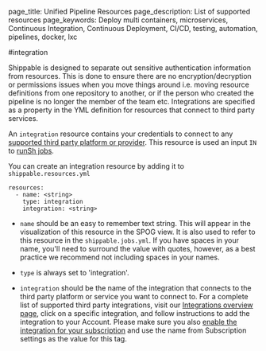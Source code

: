 page_title: Unified Pipeline Resources
page_description: List of supported resources
page_keywords: Deploy multi containers, microservices, Continuous Integration, Continuous Deployment, CI/CD, testing, automation, pipelines, docker, lxc

#integration

Shippable is designed to separate out sensitive authentication information from resources.
This is done to ensure there are no encryption/decryption or permissions issues when you move things around i.e. moving resource definitions from one repository to another, or if the person who created the pipeline is no longer the member of the team etc. Integrations are specified as a property in the YML definition for resources that connect to third party services.

An `integration` resource contains your credentials to connect to any [supported third party platform or provider](../../integrations/overview/). This resource is used an input `IN` to [runSh jobs](../jobs/runSh/).

You can create an integration resource by adding it to `shippable.resources.yml`

```
resources:
  - name: <string>
    type: integration
    integration: <string>
```

* `name` should be an easy to remember text string. This will appear in the visualization of this resource in the SPOG view. It is also used to refer to this resource in the `shippable.jobs.yml`. If you have spaces in your name, you'll need to surround the value with quotes, however, as a best practice we recommend not including spaces in your names.

* `type` is always set to 'integration'.

* `integration` should be the name of the integration that connects to the third party platform or service you want to connect to. For a complete list of supported third party integrations, visit our [Integrations overview page](../../integrations/overview/), click on a specific integration, and follow instructions to add the integration to your Account. Please make sure you also [enable the integration for your subscription](../../navigatingUI/subscriptions/settings/#adding-integrations) and use the name from Subscription settings as the value for this tag.
